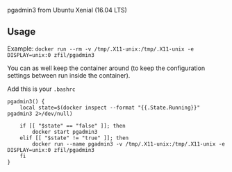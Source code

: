 pgadmin3 from Ubuntu Xenial (16.04 LTS)

## Usage

Example: `docker run --rm -v /tmp/.X11-unix:/tmp/.X11-unix -e DISPLAY=unix:0 zfil/pgadmin3`

You can as well keep the container around (to keep the configuration settings between run inside the container).

Add this is your `.bashrc`

```
pgadmin3() {
    local state=$(docker inspect --format "{{.State.Running}}" pgadmin3 2>/dev/null)

    if [[ "$state" == "false" ]]; then
        docker start pgadmin3
    elif [[ "$state" != "true" ]]; then
        docker run --name pgadmin3 -v /tmp/.X11-unix:/tmp/.X11-unix -e DISPLAY=unix:0 zfil/pgadmin3
    fi
}
```
